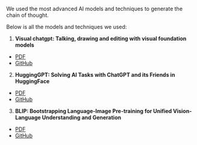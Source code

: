 We used the most advanced AI models and techniques to generate the chain of thought.

Below is all the models and techniques we used:

1. **Visual chatgpt: Talking, drawing and editing with visual foundation models**
- [PDF](/papers/Visual%20ChatGPT%20Talking%2C%20Drawing%20and%20Editing%20with%20Visual%20Foundation%20Models.pdf)
- [GitHub](https://github.com/microsoft/visual-chatgpt)

2. **HuggingGPT: Solving AI Tasks with ChatGPT and its Friends in HuggingFace**
- [PDF](/papers/HuggingGPT%20Solving%20AI%20Tasks%20with%20ChatGPT%20and%20its%20Friends%20in%20HuggingFace.pdf)
- [GitHub](https://github.com/microsoft/JARVIS)

3. **BLIP: Bootstrapping Language-Image Pre-training for Unified Vision-Language Understanding and Generation**
- [PDF](/papers/BLIP%20Bootstrapping%20Language-Image%20Pre-training%20for.pdf)
- [GitHub](https://github.com/salesforce/BLIP)